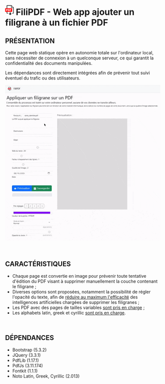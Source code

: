 # <img src="../res/img/favicon.png" alt="filipdf logo" width="28"  height="32"/> FiliPDF - Web app ajouter un filigrane à un fichier PDF

## PRÉSENTATION
Cette page web statique opère en autonomie totale sur l'ordinateur local, sans nécessiter de connexion à un quelconque serveur, ce qui garantit la confidentialité des documents manipulées.  

Les dépendances sont directement intégrées afin de prévenir tout suivi éventuel du trafic ou des utilisateurs.  

![](demo.gif)

&#160;

## CARACTÉRISTIQUES
- Chaque page est convertie en image pour prévenir toute tentative d'édition du PDF visant à supprimer manuellement la couche contenant le filigrane ;
- Diverses options sont proposées, notamment la possibilité de régler l'opacité du texte, afin de [réduire au maximum l'efficacité](options/opacity.md) des intelligences artificielles chargées de supprimer les filigranes ;
- Les PDF avec des pages de tailles variables [sont pris en charge](features/multiplesize.md) ;
- Les alphabets latin, greek et cyrillic [sont pris en charge](features/glyphs.md).

&#160;

## DÉPENDANCES
- Bootstrap (5.3.2)
- JQuery (3.3.1)
- PdfLib (1.17.1)
- PdfJs (3.11.174)
- Fontkit (1.1.1)
- Noto Latin, Greek, Cyrillic (2.013)
